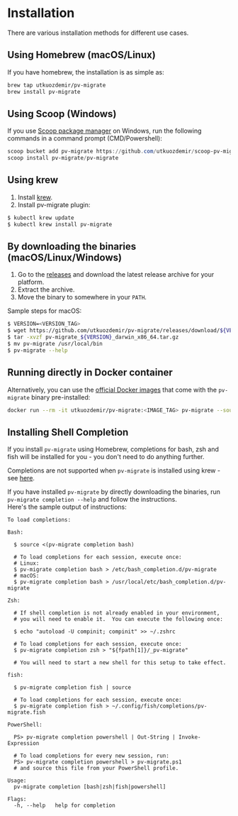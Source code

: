 # Installation

There are various installation methods for different use cases.

## Using Homebrew (macOS/Linux)
If you have homebrew, the installation is as simple as:
```bash
brew tap utkuozdemir/pv-migrate
brew install pv-migrate
```

## Using Scoop (Windows)
If you use [Scoop package manager](https://scoop.sh) on Windows,
run the following commands in a command prompt (CMD/Powershell):
```powershell
scoop bucket add pv-migrate https://github.com/utkuozdemir/scoop-pv-migrate.git
scoop install pv-migrate/pv-migrate
```

## Using krew

1. Install [krew](https://krew.sigs.k8s.io/).
2. Install pv-migrate plugin:
```bash
$ kubectl krew update 
$ kubectl krew install pv-migrate
```

## By downloading the binaries (macOS/Linux/Windows)

1. Go to the [releases](https://github.com/utkuozdemir/pv-migrate/releases) and download
   the latest release archive for your platform.
2. Extract the archive.
3. Move the binary to somewhere in your `PATH`.

Sample steps for macOS:
```bash
$ VERSION=<VERSION_TAG>
$ wget https://github.com/utkuozdemir/pv-migrate/releases/download/${VERSION}/pv-migrate_${VERSION}_darwin_x86_64.tar.gz
$ tar -xvzf pv-migrate_${VERSION}_darwin_x86_64.tar.gz
$ mv pv-migrate /usr/local/bin
$ pv-migrate --help
```

## Running directly in Docker container

Alternatively, you can use the
[official Docker images](https://hub.docker.com/repository/docker/utkuozdemir/pv-migrate)
that come with the `pv-migrate` binary pre-installed:
```bash
docker run --rm -it utkuozdemir/pv-migrate:<IMAGE_TAG> pv-migrate --source <source-pvc> --dest <dest-pvc> ...
```

## Installing Shell Completion

If you install `pv-migrate` using Homebrew, completions for bash, 
zsh and fish will be installed for you - you don't need to do anything further.

Completions are not supported when `pv-migrate` is installed using krew - see [here](https://github.com/kubernetes-sigs/krew/issues/543).

If you have installed `pv-migrate` by directly downloading the binaries, 
run `pv-migrate completion --help` and follow the instructions.  
Here's the sample output of instructions:

```
To load completions:

Bash:

  $ source <(pv-migrate completion bash)

  # To load completions for each session, execute once:
  # Linux:
  $ pv-migrate completion bash > /etc/bash_completion.d/pv-migrate
  # macOS:
  $ pv-migrate completion bash > /usr/local/etc/bash_completion.d/pv-migrate

Zsh:

  # If shell completion is not already enabled in your environment,
  # you will need to enable it.  You can execute the following once:

  $ echo "autoload -U compinit; compinit" >> ~/.zshrc

  # To load completions for each session, execute once:
  $ pv-migrate completion zsh > "${fpath[1]}/_pv-migrate"

  # You will need to start a new shell for this setup to take effect.

fish:

  $ pv-migrate completion fish | source

  # To load completions for each session, execute once:
  $ pv-migrate completion fish > ~/.config/fish/completions/pv-migrate.fish

PowerShell:

  PS> pv-migrate completion powershell | Out-String | Invoke-Expression

  # To load completions for every new session, run:
  PS> pv-migrate completion powershell > pv-migrate.ps1
  # and source this file from your PowerShell profile.

Usage:
  pv-migrate completion [bash|zsh|fish|powershell]

Flags:
  -h, --help   help for completion
```
